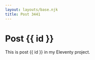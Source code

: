 ```yaml
---
layout: layouts/base.njk
title: Post 3441
---
```


# Post {{ id }}

This is post {{ id }} in my Eleventy project.
